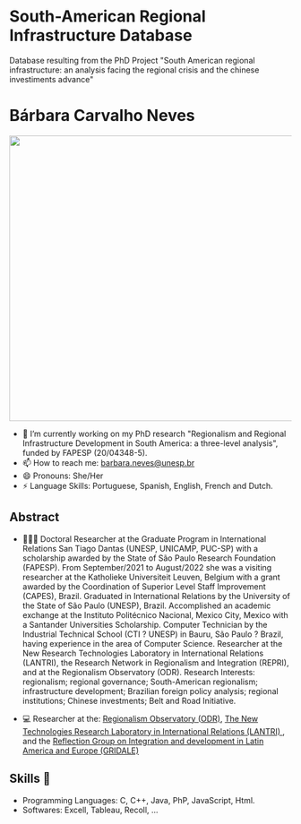 # South-American Regional Infrastructure Database
Database resulting from the PhD Project "South American regional infrastructure: an analysis facing the regional crisis and the chinese investiments advance"

# Bárbara Carvalho Neves
<p align="center">
  <span>
    <img align="center" width="510" src="image-edd-2022.jpg" />
  </a>
</p>

- 🔭 I’m currently working on my PhD research "Regionalism and Regional Infrastructure Development in South America: a three-level analysis", funded by FAPESP (20/04348-5).
- 📫 How to reach me: barbara.neves@unesp.br
- 😄 Pronouns: She/Her
- ⚡ Language Skills: Portuguese, Spanish, English, French and Dutch. 

## Abstract

- 👨🏻‍🎓 Doctoral Researcher at the Graduate Program in International Relations San Tiago Dantas (UNESP, UNICAMP, PUC-SP) with a scholarship awarded by the State of São Paulo Research Foundation (FAPESP). From September/2021 to August/2022 she was a visiting researcher at the Katholieke Universiteit Leuven, Belgium with a grant awarded by the Coordination of Superior Level Staff Improvement (CAPES), Brazil. Graduated in International Relations by the University of the State of São Paulo (UNESP), Brazil. Accomplished an academic exchange at the Instituto Politécnico Nacional, Mexico City, Mexico with a Santander Universities Scholarship. Computer Technician by the Industrial Technical School (CTI ? UNESP) in Bauru, São Paulo ? Brazil, having experience in the area of Computer Science. Researcher at the New Research Technologies Laboratory in International Relations (LANTRI), the Research Network in Regionalism and Integration (REPRI), and at the Regionalism Observatory (ODR). Research Interests: regionalism; regional governance; South-American regionalism; infrastructure development; Brazilian foreign policy analysis; regional institutions; Chinese investments; Belt and Road Initiative.

- 💻 Researcher at the: <a href="http://observatorio.repri.org/"> Regionalism Observatory (ODR)</a>, <a href="https://www.lantri.org/english"> The New Technologies Research Laboratory in International Relations (LANTRI) </a>, and the <a href="https://gridale.org/"> Reflection Group on Integration and development in Latin America and Europe (GRIDALE)</a> 

## Skills 🔧

- <a> Programming Languages: C, C++, Java, PhP, JavaScript, Html. </a>
- <a> Softwares: Excell, Tableau, Recoll, ... </a>

